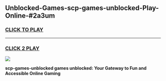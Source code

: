 
## Unblocked-Games-scp-games-unblocked-Play-Online-#2a3um
<h3>
<a href="https://premium.freeplayer.one?title=scp-games-unblocked&ref=24F">CLICK TO PLAY</a></h3>
<hr>

<h3>
<a href="https://premium.freeplayer.one?title=scp-games-unblocked&ref=24F">CLICK 2 PLAY</a>
  
</h3>

<a href="https://premium.freeplayer.one?title=scp-games-unblocked&ref=24F/"><img src="https://clearcache.store/games.png"></a>


**scp-games-unblocked games unblocked: Your Gateway to Fun and Accessible Online Gaming**
